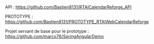 API : https://github.com/Bastien8131/RTAICalendarReforge_API

PROTOTYPE : https://github.com/Bastien8131/PROTOTYPE_RTAIWebCalendarReforge

Projet servant de base pour le prototype : https://github.com/marco76/SpringAngularDemo
